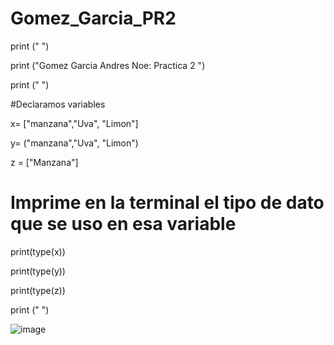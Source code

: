 # Gomez_Garcia_PR2
print (" ")

print ("Gomez Garcia Andres Noe: Practica 2 ")

print (" ")

#Declaramos variables

x= ["manzana","Uva", "Limon"] 

y= ("manzana","Uva", "Limon")

z = ["Manzana"]

# Imprime en la terminal el tipo de dato que se uso en esa variable

print(type(x)) 

print(type(y))

print(type(z))

print (" ") 

![image](https://github.com/user-attachments/assets/8e85cd7d-92dd-4aea-9ea7-dd4fd47b4849)



